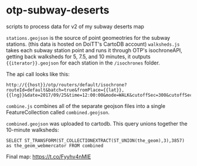 # otp-subway-deserts
scripts to process data for v2 of my subway deserts map

`stations.geojson` is the source of point geomeotries for the subway stations.  (this data is hosted on DoiTT's CartoDB account)
`walksheds.js` takes each subway station point and runs it through OTP's isochroneAPI, getting back walksheds for 5, 7.5, and 10 minutes, it outputs `{{iterator}}.geojson` for each station in the `/isochrones` folder.

The api call looks like this:
```
http://{{host}}/otp/routers/default/isochrone?routeId=default&batch=true&fromPlace={{lat}},{{lng}}&date=2017/09/25&time=12:00:00&mode=WALK&cutoffSec=300&cutoffSec=450&cutoffSec=600
```

`combine.js` combines all of the separate geojson files into a single FeatureCollection called `combined.geojson`.

`combined.geojson` was uploaded to cartodb.  This query unions together the 10-minute walksheds:

```
SELECT ST_TRANSFORM(ST_COLLECTIONEXTRACT(ST_UNION(the_geom),3),3857) as the_geom_webmercator FROM combined
```

Final map:
https://t.co/Fyyhv4nMIE
